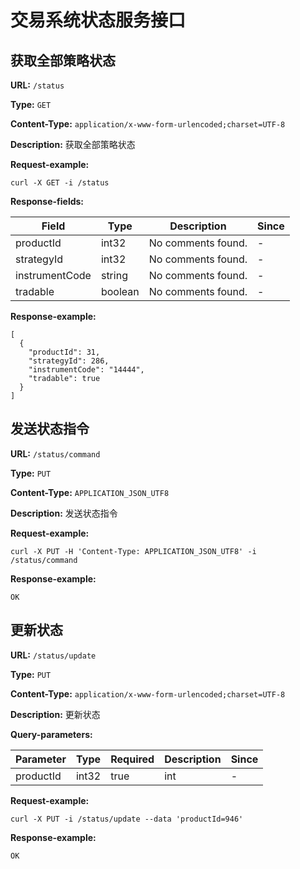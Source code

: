 
# 交易系统状态服务接口
## 获取全部策略状态

**URL:** `/status`

**Type:** `GET`


**Content-Type:** `application/x-www-form-urlencoded;charset=UTF-8`

**Description:** 获取全部策略状态





**Request-example:**
```
curl -X GET -i /status
```

**Response-fields:**

| Field | Type | Description | Since |
|-------|------|-------------|-------|
|productId|int32|No comments found.|-|
|strategyId|int32|No comments found.|-|
|instrumentCode|string|No comments found.|-|
|tradable|boolean|No comments found.|-|

**Response-example:**
```
[
  {
    "productId": 31,
    "strategyId": 286,
    "instrumentCode": "14444",
    "tradable": true
  }
]
```

## 发送状态指令

**URL:** `/status/command`

**Type:** `PUT`


**Content-Type:** `APPLICATION_JSON_UTF8`

**Description:** 发送状态指令





**Request-example:**
```
curl -X PUT -H 'Content-Type: APPLICATION_JSON_UTF8' -i /status/command
```

**Response-example:**
```
OK
```

## 更新状态

**URL:** `/status/update`

**Type:** `PUT`


**Content-Type:** `application/x-www-form-urlencoded;charset=UTF-8`

**Description:** 更新状态



**Query-parameters:**

| Parameter | Type | Required | Description | Since |
|-----------|------|----------|-------------|-------|
|productId|int32|true|int|-|


**Request-example:**
```
curl -X PUT -i /status/update --data 'productId=946'
```

**Response-example:**
```
OK
```

